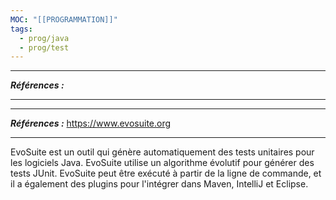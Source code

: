 ```yaml
---
MOC: "[[PROGRAMMATION]]"
tags:
  - prog/java
  - prog/test
---
```



---
***Références :***

---
---
***Références :*** https://www.evosuite.org

---

EvoSuite est un outil qui génère automatiquement des tests unitaires pour les logiciels Java. EvoSuite utilise un algorithme évolutif pour générer des tests JUnit. EvoSuite peut être exécuté à partir de la ligne de commande, et il a également des plugins pour l'intégrer dans Maven, IntelliJ et Eclipse.



